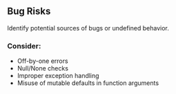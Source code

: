 ## Bug Risks

Identify potential sources of bugs or undefined behavior.

### Consider:
- Off-by-one errors
- Null/None checks
- Improper exception handling
- Misuse of mutable defaults in function arguments

